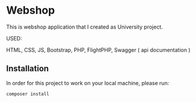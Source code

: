 # Webshop


This is webshop application that I created as University project.

USED:

 HTML, CSS, JS, Bootstrap, 
 PHP, FlightPHP, Swagger ( api documentation )


## Installation
In order for this project to work on your local machine, please run:
```bash
composer install
```
